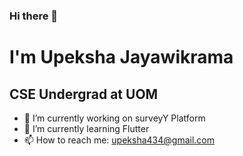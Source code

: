 ### Hi there 👋

# I'm Upeksha Jayawikrama
## CSE Undergrad at UOM

- 🔭 I’m currently working on surveyY Platform
- 🌱 I’m currently learning Flutter
- 📫 How to reach me: upeksha434@gmail.com
